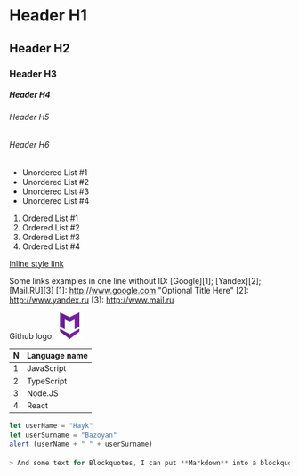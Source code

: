 # Header H1
## Header H2
### Header H3
##### Header H4
###### Header H5
###### Header H6

* Unordered List #1
* Unordered List #2
* Unordered List #3
* Unordered List #4
1. Ordered List #1
2. Ordered List #2
3. Ordered List #3
4. Ordered List #4


[Inline style link](https://github.com/adam-p/markdown-here/wiki/Markdown-Cheatsheet#images)

Some links examples in one line without ID: [Google][1]; [Yandex][2]; [Mail.RU][3]
[1]: http://www.google.com "Optional Title Here"
[2]: http://www.yandex.ru
[3]: http://www.mail.ru

Github logo: ![alt text](https://github.com/adam-p/markdown-here/raw/master/src/common/images/icon48.png "Logo")

| N | Language name |
| - | ------------- |
| 1 | JavaScript    |
| 2 | TypeScript    |
| 3 | Node.JS       |
| 4 | React         |

```javascript
let userName = "Hayk"
let userSurname = "Bazoyan"
alert (userName + " " + userSurname)

> And some text for Blockquotes, I can put **Markdown** into a blockquote. 

